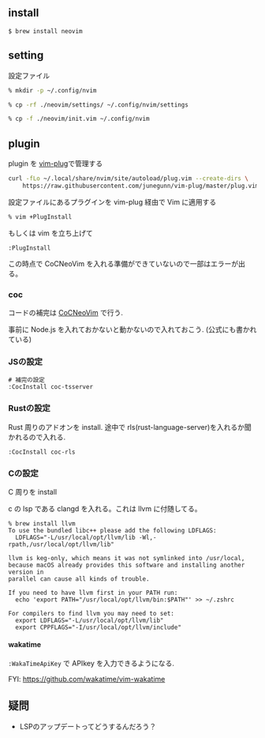 ## install

```
$ brew install neovim
```

## setting

<!-- 
この設定は不要になりました

neovim client をいれる（要 python3） <= 今は不要かも？

```zsh
% pip3 install neovim
``` -->

設定ファイル

```zsh
% mkdir -p ~/.config/nvim

% cp -rf ./neovim/settings/ ~/.config/nvim/settings

% cp -f ./neovim/init.vim ~/.config/nvim
```

## plugin 

plugin を [vim-plug](https://github.com/junegunn/vim-plug)で管理する

```zsh
curl -fLo ~/.local/share/nvim/site/autoload/plug.vim --create-dirs \
    https://raw.githubusercontent.com/junegunn/vim-plug/master/plug.vim
```

設定ファイルにあるプラグインを vim-plug 経由で Vim に適用する

```zsh
% vim +PlugInstall
```

もしくは vim を立ち上げて

```vim
:PlugInstall
```

この時点で CoCNeoVim を入れる準備ができていないので一部はエラーが出る。

### coc

コードの補完は [CoCNeoVim](https://github.com/neoclide/coc.nvim) で行う.

事前に Node.js を入れておかないと動かないので入れておこう. (公式にも書かれている)

### JSの設定

```vim
# 補完の設定
:CocInstall coc-tsserver
```

### Rustの設定

Rust 周りのアドオンを install. 途中で rls(rust-language-server)を入れるか聞かれるので入れる.

```vim
:CocInstall coc-rls
```

### Cの設定

C 周りを install

c の lsp である clangd を入れる。これは llvm に付随してる。

```
% brew install llvm
To use the bundled libc++ please add the following LDFLAGS:
  LDFLAGS="-L/usr/local/opt/llvm/lib -Wl,-rpath,/usr/local/opt/llvm/lib"

llvm is keg-only, which means it was not symlinked into /usr/local,
because macOS already provides this software and installing another version in
parallel can cause all kinds of trouble.

If you need to have llvm first in your PATH run:
  echo 'export PATH="/usr/local/opt/llvm/bin:$PATH"' >> ~/.zshrc

For compilers to find llvm you may need to set:
  export LDFLAGS="-L/usr/local/opt/llvm/lib"
  export CPPFLAGS="-I/usr/local/opt/llvm/include"
```

#### wakatime

`:WakaTimeApiKey` で APIkey を入力できるようになる.

FYI: https://github.com/wakatime/vim-wakatime

## 疑問

* LSPのアップデートってどうするんだろう？